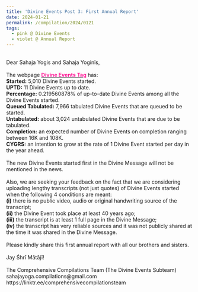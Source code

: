 ```yaml
---
title: 'Divine Events Post 3: First Annual Report'
date: 2024-01-21
permalink: /compilation/2024/0121
tags:
  - pink @ Divine Events
  - violet @ Annual Report
---
```


<p>
<br>
Dear Sahaja Yogis and Sahaja Yoginīs,<br>
<br>
The webpage <a href="https://seven-teams.github.io/tag-events/"> <font color="DeepPink"><b>Divine Events Tag</b></font></a> has:<br>
<b>Started:</b> 5,010 Divine Events started.<br>
<b>UPTD:</b> 11 Divine Events up to date.<br>
<b>Percentage:</b> 0.219560878% of up-to-date Divine Events among all the Divine Events started.<br> 
<b>Queued Tabulated:</b> 7,966 tabulated Divine Events that are queued to be started.<br>
<b>Untabulated:</b> about 3,024 untabulated Divine Events that are due to be tabulated.<br>
<b>Completion:</b> an expected number of Divine Events on completion ranging between 16K and 108K.<br>
<b>CYGRS:</b> an intention to grow at the rate of 1 Divine Event started per day in the year ahead.<br>
<br>
The new Divine Events started first in the Divine Message will not be mentioned in the news.<br>
<br>
Also, we are seeking your feedback on the fact that we are considering uploading lengthy transcripts (not just quotes) of Divine Events started when the following 4 conditions are meant:<br>
<b>(i)</b> there is no public video, audio or original handwriting source of the transcript;<br>
<b>(ii)</b> the Divine Event took place at least 40 years ago;<br>
<b>(iii)</b> the transcript is at least 1 full page in the Divine Message;<br>
<b>(iv)</b> the transcript has very reliable sources and it was not publicly shared at the time it was shared in the Divine Message.<br>
<br>
Please kindly share this first annual report with all our brothers and sisters.<br>
<br>
Jay Śhrī Mātājī!<br>
<br>
The Comprehensive Compilations Team (The Divine Events Subteam)<br>
sahajayoga.compilations@gmail.com<br>
https://linktr.ee/comprehensivecompilationsteam<br>
</p>
